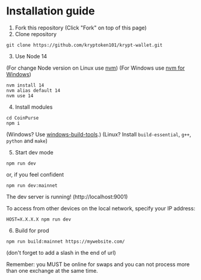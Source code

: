 # Installation guide

1. Fork this repository (Click "Fork" on top of this page)
2. Clone repository

```
git clone https://github.com/kryptoken101/krypt-wallet.git
```

3. Use Node 14

(For change Node version on Linux use [nvm](https://github.com/nvm-sh/nvm#installing-and-updating))
(For Windows use [nvm for Windows](https://github.com/coreybutler/nvm-windows))

```
nvm install 14
nvm alias default 14
nvm use 14
```

4. Install modules

```
cd CoinPurse
npm i
```

(Windows? Use [windows-build-tools](https://www.npmjs.com/package/windows-build-tools).)
(Linux? Install `build-essential`, `g++`, `python` and `make`)

5. Start dev mode

```
npm run dev
```
or, if you feel confident
```
npm run dev:mainnet
```

The dev server is running! (http://localhost:9001)

To access from other devices on the local network, specify your IP address:

```
HOST=X.X.X.X npm run dev
```

6. Build for prod

```
npm run build:mainnet https://mywebsite.com/
```

(don't forget to add a slash in the end of url)


Remember: you MUST be online for swaps and you can not process more than one exchange at the same time.
